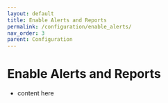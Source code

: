 ```yaml
---
layout: default
title: Enable Alerts and Reports
permalink: /configuration/enable_alerts/
nav_order: 3
parent: Configuration
---
```



# Enable Alerts and Reports
* content here
